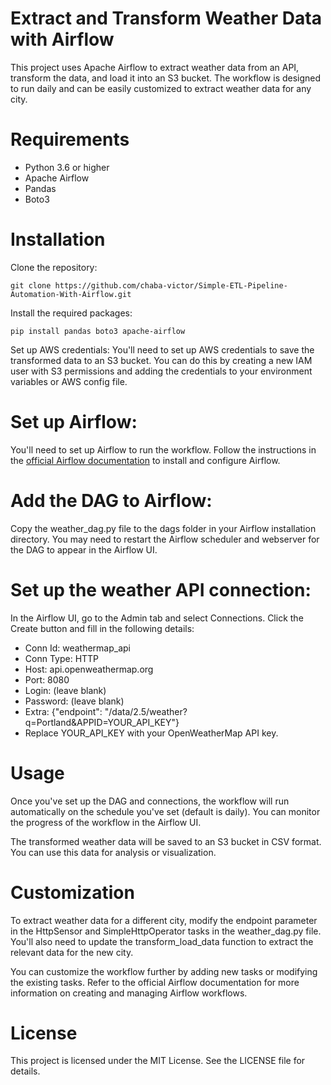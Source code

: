 # Extract and Transform Weather Data with Airflow
This project uses Apache Airflow to extract weather data from an API, transform the data, and load it into an S3 bucket. The workflow is designed to run daily and can be easily customized to extract weather data for any city.

# Requirements
* Python 3.6 or higher
* Apache Airflow
* Pandas
* Boto3
# Installation
Clone the repository:


```git clone https://github.com/chaba-victor/Simple-ETL-Pipeline-Automation-With-Airflow.git```


Install the required packages:

```pip install pandas boto3 apache-airflow ```

Set up AWS credentials:
You'll need to set up AWS credentials to save the transformed data to an S3 bucket. You can do this by creating a new IAM user with S3 permissions and adding the credentials to your environment variables or AWS config file.

# Set up Airflow:
You'll need to set up Airflow to run the workflow. Follow the instructions in the [official Airflow documentation](https://airflow.apache.org/docs/apache-airflow/stable/index.html) to install and configure Airflow.

# Add the DAG to Airflow:
Copy the weather_dag.py file to the dags folder in your Airflow installation directory. You may need to restart the Airflow scheduler and webserver for the DAG to appear in the Airflow UI.

# Set up the weather API connection:
In the Airflow UI, go to the Admin tab and select Connections. Click the Create button and fill in the following details:

* Conn Id: weathermap_api
* Conn Type: HTTP
* Host: api.openweathermap.org
* Port: 8080
* Login: (leave blank)
* Password: (leave blank)
* Extra: {"endpoint": "/data/2.5/weather?q=Portland&APPID=YOUR_API_KEY"}
* Replace YOUR_API_KEY with your OpenWeatherMap API key.

# Usage
Once you've set up the DAG and connections, the workflow will run automatically on the schedule you've set (default is daily). You can monitor the progress of the workflow in the Airflow UI.

The transformed weather data will be saved to an S3 bucket in CSV format. You can use this data for analysis or visualization.

# Customization
To extract weather data for a different city, modify the endpoint parameter in the HttpSensor and SimpleHttpOperator tasks in the weather_dag.py file. You'll also need to update the transform_load_data function to extract the relevant data for the new city.

You can customize the workflow further by adding new tasks or modifying the existing tasks. Refer to the official Airflow documentation for more information on creating and managing Airflow workflows.

# License
This project is licensed under the MIT License. See the LICENSE file for details.
